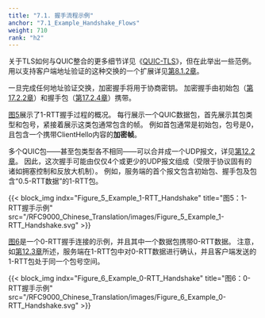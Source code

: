 ```yaml
---
title: "7.1. 握手流程示例"
anchor: "7.1_Example_Handshake_Flows"
weight: 710
rank: "h2"
---
```


关于TLS如何与QUIC整合的更多细节详见《[QUIC-TLS](/RFC9001_Chinese_Translation)》，但在此举出一些范例。
用以支持客户端地址验证的这种交换的一个扩展详见[第8.1.2章](#8.1.2_Address_Validation_Using_Retry_Packets)。

一旦完成任何地址验证交换，加密握手将用于协商密钥。
加密握手由初始包（[第17.2.2章](#17.2.2_Initial_Packet)）和握手包（[第17.2.4章](#17.2.4_Handshake_Packet)）携带。

[图5](#Figure_5_Example_1-RTT_Handshake)展示了1-RTT握手过程的概况。
每行展示一个QUIC数据包，首先展示其包类型和包号，紧接着展示这类包通常包含的帧。
例如首包通常是初始包，包号是0，且包含一个携带ClientHello内容的**加密帧**。

多个QUIC包——甚至包类型各不相同——可以合并成一个UDP报文，详见[第12.2章](#12.2_Coalescing_Packets)。
因此，这次握手可能由仅仅4个或更少的UDP报文组成（受限于协议固有的诸如拥塞控制和反放大机制）。
例如，服务端的首个报文包含初始包、握手包及包含“0.5-RTT数据”的1-RTT包。

{{< block_img
indx="Figure_5_Example_1-RTT_Handshake"
title="图5：1-RTT握手示例"
src="/RFC9000_Chinese_Translation/images/Figure_5_Example_1-RTT_Handshake.svg" >}}

[图6](#Figure_6_Example_0-RTT_Handshake)是一个0-RTT握手连接的示例，并且其中一个数据包携带0-RTT数据。
注意，如[第12.3章](#12.3_Packet_Numbers)所述，服务端在1-RTT包中对0-RTT数据进行确认，并且客户端发送的1-RTT包处于同一个包号空间。

{{< block_img
indx="Figure_6_Example_0-RTT_Handshake"
title="图6：0-RTT握手示例"
src="/RFC9000_Chinese_Translation/images/Figure_6_Example_0-RTT_Handshake.svg" >}}
